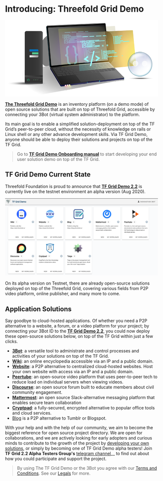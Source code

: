 
# Introducing: Threefold Grid Demo

![](./img/Homepagelaptop.png)

[__The Threefold Grid Demo__](https://demo.testnet.grid.tf/) is an inventory platform (on a demo mode) of open source solutions that are built on top of Threefold Grid, accessible by connecting your 3Bot (virtual system administrator) to the platform. 

Its main goal is to enable a simplified solution-deployment on top of the TF Grid’s peer-to-peer cloud, without the necessity of knowledge on rails or Linux shell or any other advance development skills. Via TF Grid Demo, anyone should be able to deploy their solutions and projects on top of the TF Grid.

> Go to [__TF Grid Demo Onboarding manual__](getting_started_marketplace.md) to start developing your end user solution demo on top of the TF Grid.

## TF Grid Demo Current State

Threefold Foundation is proud to announce that [__TF Grid Demo 2.2__](https://demo.testnet.grid.tf/) is currently live on the testnet environment an alpha version (Aug 2020). 

![](./img/3botdemo_home.png)

On its alpha version on Testnet, there are already open-source solutions deployed on top of the Threefold Grid, covering various fields from P2P video platform, online publisher, and many more to come. 

## Application Solutions

Say goodbye to cloud-hosted applications. Of whether you need a P2P alternative to a website, a forum, or a video platform for your project; by connecting your 3Bot ID to the [__TF Grid Demo 2.2__](https://demo.testnet.grid.tf/), you could now deploy these open-source solutions below, on top of the TF Grid within just a few clicks.

- [__3Bot__](3bot.md): a versatile tool to administrate and control processes and activities of your solutions on top of the TF Grid.
- [__Wiki__](wiki.md): an online encyclopedia accessible via an IP and a public domain.
- [__Website__](website.md): a P2P alternative to centralized cloud-hosted websites. Host your own website with access via an IP and a public domain.
- [__Peertube__](peertube.md): an open-source video platform that uses peer-to-peer tech to reduce load on individual servers when viewing videos. 
- [__Discourse__](discourse.md): an open source forum built to educate members about civil community engagement. 
- [__Mattermost__](mattermost.md): an open source Slack-alternative messaging platform that enables secure team collaboration
- [__Cryptpad__](cryptpad.md): a fully-secured, encrypted alternative to popular office tools and cloud services. 
- [Blog](blog.md) is a P2P alternative to Tumblr or Blogspot. 

With your help and with the help of our community, we aim to become the biggest reference for open source project directory. We are open for collaborations, and we are actively looking for early adopters and curious minds to contribute to the growth of the project by [developing your own solutions](getting_started_first_solution.md), or simply by becoming one of TF Grid Demo alpha testers! Join __TF Grid 2.2 Alpha Testers Group's__ [telegram channel](https://t.me/joinchat/BwOvOxxgK59GmRoZ2_sM0w)__ to find out about how you could participate and support the project.


> By using The TF Grid Demo or the 3Bot you agree with our [Terms and Conditions](terms_conditions). See our [Legals](legals.md) for more.